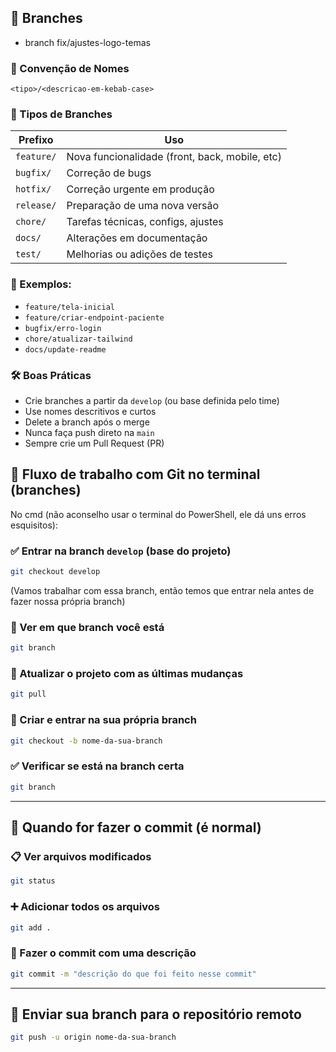 ## 🌿 Branches
- branch fix/ajustes-logo-temas

### 📌 Convenção de Nomes

```
<tipo>/<descricao-em-kebab-case>
```

### 🧩 Tipos de Branches

| Prefixo    | Uso                                            |
| ---------- | ---------------------------------------------- |
| `feature/` | Nova funcionalidade (front, back, mobile, etc) |
| `bugfix/`  | Correção de bugs                               |
| `hotfix/`  | Correção urgente em produção                   |
| `release/` | Preparação de uma nova versão                  |
| `chore/`   | Tarefas técnicas, configs, ajustes             |
| `docs/`    | Alterações em documentação                     |
| `test/`    | Melhorias ou adições de testes                 |

### 📌 Exemplos:

- `feature/tela-inicial`
- `feature/criar-endpoint-paciente`
- `bugfix/erro-login`
- `chore/atualizar-tailwind`
- `docs/update-readme`

### 🛠️ Boas Práticas

- Crie branches a partir da `develop` (ou base definida pelo time)
- Use nomes descritivos e curtos
- Delete a branch após o merge
- Nunca faça push direto na `main`
- Sempre crie um Pull Request (PR)

## 🌿 Fluxo de trabalho com Git no terminal (branches)

No cmd (não aconselho usar o terminal do PowerShell, ele dá uns erros esquisitos):

### ✅ Entrar na branch `develop` (base do projeto)

```bash
git checkout develop
```

(Vamos trabalhar com essa branch, então temos que entrar nela antes de fazer nossa própria branch)

### 👀 Ver em que branch você está

```bash
git branch
```

### 🔄 Atualizar o projeto com as últimas mudanças

```bash
git pull
```

### 🌿 Criar e entrar na sua própria branch

```bash
git checkout -b nome-da-sua-branch
```

### ✅ Verificar se está na branch certa

```bash
git branch

```

---

## 💾 Quando for fazer o commit (é normal)

### 📋 Ver arquivos modificados

```bash
git status
```

### ➕ Adicionar todos os arquivos

```bash
git add .
```

### 📝 Fazer o commit com uma descrição

```bash
git commit -m "descrição do que foi feito nesse commit"
```

---

## 🚀 Enviar sua branch para o repositório remoto

```bash
git push -u origin nome-da-sua-branch
```

